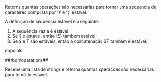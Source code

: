 Retorna quantas operações são necessárias para tornar uma sequencia de caracteres composta por '}' e '{' estavel.

A definição de sequência estável é a seguinte:
1. A sequência vazia é estável;
2. Se S é estável, então {S} também estável;
3. Se S e T são estáveis, então a concatenação ST também é estável.

enpoints:

##/bolt/operations##

Recebe uma lista de strings e retorna quantas operações são necessárias para torná-la estável.